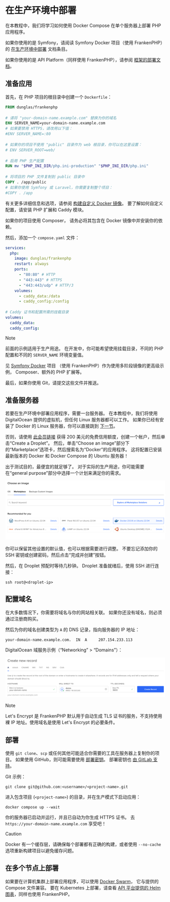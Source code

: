 # 在生产环境中部署

在本教程中，我们将学习如何使用 Docker Compose 在单个服务器上部署 PHP 应用程序。

如果你使用的是 Symfony，请阅读 Symfony Docker 项目（使用 FrankenPHP）的 [在生产环境中部署](https://github.com/dunglas/symfony-docker/blob/main/docs/production.md) 文档条目。

如果你使用的是 API Platform（同样使用 FrankenPHP），请参阅 [框架的部署文档](https://api-platform.com/docs/deployment/)。

## 准备应用

首先，在 PHP 项目的根目录中创建一个 `Dockerfile`：

```dockerfile
FROM dunglas/frankenphp

# 请将 "your-domain-name.example.com" 替换为你的域名
ENV SERVER_NAME=your-domain-name.example.com
# 如果要禁用 HTTPS，请改用以下值：
#ENV SERVER_NAME=:80

# 如果你的项目不使用 "public" 目录作为 web 根目录，你可以在这里设置：
# ENV SERVER_ROOT=web/

# 启用 PHP 生产配置
RUN mv "$PHP_INI_DIR/php.ini-production" "$PHP_INI_DIR/php.ini"

# 将项目的 PHP 文件复制到 public 目录中
COPY . /app/public
# 如果你使用 Symfony 或 Laravel，你需要复制整个项目：
#COPY . /app
```

有关更多详细信息和选项，请参阅 [构建自定义 Docker 镜像](docker.md)。
要了解如何自定义配置，请安装 PHP 扩展和 Caddy 模块。

如果你的项目使用 Composer，
请务必将其包含在 Docker 镜像中并安装你的依赖。

然后，添加一个 `compose.yaml` 文件：

```yaml
services:
  php:
    image: dunglas/frankenphp
    restart: always
    ports:
      - "80:80" # HTTP
      - "443:443" # HTTPS
      - "443:443/udp" # HTTP/3
    volumes:
      - caddy_data:/data
      - caddy_config:/config

# Caddy 证书和配置所需的挂载目录
volumes:
  caddy_data:
  caddy_config:
```

> [!NOTE]
>
> 前面的示例适用于生产用途。
> 在开发中，你可能希望使用挂载目录，不同的 PHP 配置和不同的 `SERVER_NAME` 环境变量值。
>
> 见 [Symfony Docker](https://github.com/dunglas/symfony-docker) 项目
> （使用 FrankenPHP）作为使用多阶段镜像的更高级示例，
> Composer、额外的 PHP 扩展等。

最后，如果你使用 Git，请提交这些文件并推送。

## 准备服务器

若要在生产环境中部署应用程序，需要一台服务器。
在本教程中，我们将使用 DigitalOcean 提供的虚拟机，但任何 Linux 服务器都可以工作。
如果你已经有安装了 Docker 的 Linux 服务器，你可以直接跳到 [下一节](#配置域名)。

否则，请使用 [此会员链接](https://m.do.co/c/5d8aabe3ab80) 获得 200 美元的免费信用额度，创建一个帐户，然后单击“Create a Droplet”。
然后，单击“Choose an image”部分下的“Marketplace”选项卡，然后搜索名为“Docker”的应用程序。
这将配置已安装最新版本的 Docker 和 Docker Compose 的 Ubuntu 服务器！

出于测试目的，最便宜的就足够了。
对于实际的生产用途，你可能需要在“general purpose”部分中选择一个计划来满足你的需求。

![使用 Docker 在 DigitalOcean 上部署 FrankenPHP](../digitalocean-droplet.png)

你可以保留其他设置的默认值，也可以根据需要进行调整。
不要忘记添加你的 SSH 密钥或创建密码，然后点击“完成并创建”按钮。

然后，在 Droplet 预配时等待几秒钟。
Droplet 准备就绪后，使用 SSH 进行连接：

```console
ssh root@<droplet-ip>
```

## 配置域名

在大多数情况下，你需要将域名与你的网站相关联。
如果你还没有域名，则必须通过注册商购买。

然后为你的域名创建类型为 `A` 的 DNS 记录，指向服务器的 IP 地址：

```dns
your-domain-name.example.com.  IN  A     207.154.233.113
```

DigitalOcean 域服务示例（“Networking” > “Domains”）：

![在 DigitalOcean 上配置 DNS](../digitalocean-dns.png)

> [!NOTE]
>
> Let's Encrypt 是 FrankenPHP 默认用于自动生成 TLS 证书的服务，不支持使用裸 IP 地址。使用域名是使用 Let's Encrypt 的必要条件。

## 部署

使用 `git clone`、`scp` 或任何其他可能适合你需要的工具在服务器上复制你的项目。
如果使用 GitHub，则可能需要使用 [部署密钥](https://docs.github.com/en/free-pro-team@latest/developers/overview/managing-deploy-keys#deploy-keys)。
部署密钥也 [由 GitLab 支持](https://docs.gitlab.com/ee/user/project/deploy_keys/)。

Git 示例：

```console
git clone git@github.com:<username>/<project-name>.git
```

进入包含项目 (`<project-name>`) 的目录，并在生产模式下启动应用：

```console
docker compose up --wait
```

你的服务器已启动并运行，并且已自动为你生成 HTTPS 证书。
去 `https://your-domain-name.example.com` 享受吧！

> [!CAUTION]
>
> Docker 有一个缓存层，请确保每个部署都有正确的构建，或者使用 `--no-cache` 选项重新构建项目以避免缓存问题。

## 在多个节点上部署

如果要在计算机集群上部署应用程序，可以使用 [Docker Swarm](https://docs.docker.com/engine/swarm/stack-deploy/)，
它与提供的 Compose 文件兼容。
要在 Kubernetes 上部署，请查看 [API 平台提供的 Helm 图表](https://api-platform.com/docs/deployment/kubernetes/)，同样也使用 FrankenPHP。
